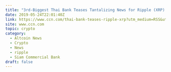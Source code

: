 ```yaml
---
title: "3rd-Biggest Thai Bank Teases Tantalizing News for Ripple (XRP) Bulls"
date: 2019-05-24T22:01:40Z
link: https://www.ccn.com/thai-bank-teases-ripple-xrp?utm_medium=RSS&utm_source=hune
site: www.ccn.com
topic: crypto
category:
  - Altcoin News
  - Crypto
  - News
  - ripple
  - Siam Commercial Bank
draft: false
---
```


